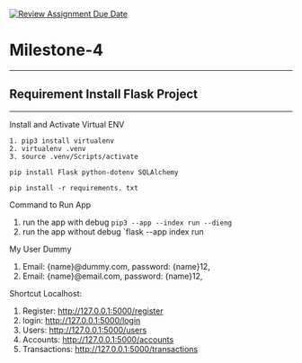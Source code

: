 [![Review Assignment Due Date](https://classroom.github.com/assets/deadline-readme-button-24ddc0f5d75046c5622901739e7c5dd533143b0c8e959d652212380cedb1ea36.svg)](https://classroom.github.com/a/TId9PLV9)

# Milestone-4
---
## Requirement Install Flask Project
___
Install and Activate Virtual ENV
```
1. pip3 install virtualenv
2. virtualenv .venv
3. source .venv/Scripts/activate
```

``` '
pip install Flask python-dotenv SQLAlchemy

pip install -r requirements. txt
```
Command to Run App
1. run the app with debug `pip3 --app --index run --dieng`
2. run the app without debug `flask --app index run

My User Dummy
1. Email: {name}@dummy.com, password: {name}12,
2. Email: {name}@email.com, password: {name}12,

Shortcut Localhost:

1. Register: http://127.0.0.1:5000/register
2. login: http://127.0.0.1:5000/login
3. Users: http://127.0.0.1:5000/users
4. Accounts: http://127.0.0.1:5000/accounts
5. Transactions: http://127.0.0.1:5000/transactions
